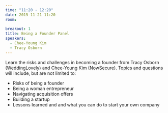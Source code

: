 ```yaml
---
time: "11:20 - 12:20"
date: 2015-11-21 11:20
room: 
 
breakout: 1
title: Being a Founder Panel
speakers:
  - Chee-Young Kim
  - Tracy Osborn
---
```


Learn the risks and challenges in becoming a founder from Tracy Osborn (WeddingLovely) and Chee-Young Kim (NowSecure). Topics and questions will include, but are not limited to:

* Risks of being a founder
* Being a woman entrepreneur
* Navigating acquisition offers
* Building a startup
* Lessons learned and and what you can do to start your own company